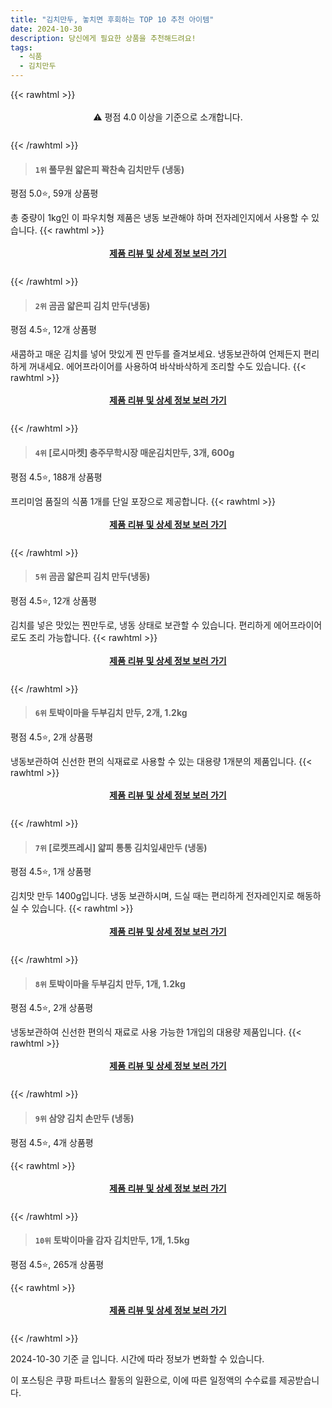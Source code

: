 ```yaml
---
title: "김치만두, 놓치면 후회하는 TOP 10 추천 아이템"
date: 2024-10-30
description: 당신에게 필요한 상품을 추천해드려요!
tags:
  - 식품
  - 김치만두
---
```

{{< rawhtml >}}<div class="toc" style="text-align: center; height: 50px; line-height: 2;">  <p>⚠️ 평점 4.0 이상을 기준으로 소개합니다.<br></p></div> {{< /rawhtml >}}




>#### `1위` 풀무원 얇은피 꽉찬속 김치만두 (냉동)
평점 5.0⭐, 59개 상품평

총 중량이 1kg인 이 파우치형 제품은 냉동 보관해야 하며 전자레인지에서 사용할 수 있습니다.
{{< rawhtml >}}<div class="toc" style="text-align: center; height: 50px; line-height: 2;"><p><b><a href="https://link.coupang.com/re/AFFSDP?lptag=AF5033054&pageKey=6079766075&itemId=857429087&vendorItemId=5175888151&traceid=V0-153-8a970d3d09ae9669&requestid=20241030213742561238802368&token=31850C%7CMIXED">제품 리뷰 및 상세 정보 보러 가기</a></b><br></p> </div>{{< /rawhtml >}}

>#### `2위` 곰곰 얇은피 김치 만두(냉동)
평점 4.5⭐, 12개 상품평

새콤하고 매운 김치를 넣어 맛있게 찐 만두를 즐겨보세요. 냉동보관하여 언제든지 편리하게 꺼내세요. 에어프라이어를 사용하여 바삭바삭하게 조리할 수도 있습니다.
{{< rawhtml >}}<div class="toc" style="text-align: center; height: 50px; line-height: 2;"><p><b><a href="https://link.coupang.com/re/AFFSDP?lptag=AF5033054&pageKey=1111864032&itemId=2075352217&vendorItemId=70074467966&traceid=V0-153-826dc351c1416140&requestid=20241030213742561238802368&token=31850C%7CMIXED">제품 리뷰 및 상세 정보 보러 가기</a></b><br></p> </div>{{< /rawhtml >}}

>#### `4위` [로시마켓] 충주무학시장 매운김치만두, 3개, 600g
평점 4.5⭐, 188개 상품평

프리미엄 품질의 식품 1개를 단일 포장으로 제공합니다.
{{< rawhtml >}}<div class="toc" style="text-align: center; height: 50px; line-height: 2;"><p><b><a href="https://link.coupang.com/re/AFFSDP?lptag=AF5033054&pageKey=8194818802&itemId=23532074509&vendorItemId=90673997584&traceid=V0-153-43e79dac21ce64bd&clickBeacon=c1c700b0-96bb-11ef-ac19-9b01918ac84c%7E3&requestid=20241030213742561238802368&token=31850C%7CMIXED">제품 리뷰 및 상세 정보 보러 가기</a></b><br></p> </div>{{< /rawhtml >}}

>#### `5위` 곰곰 얇은피 김치 만두(냉동)
평점 4.5⭐, 12개 상품평

김치를 넣은 맛있는 찐만두로, 냉동 상태로 보관할 수 있습니다. 편리하게 에어프라이어로도 조리 가능합니다.
{{< rawhtml >}}<div class="toc" style="text-align: center; height: 50px; line-height: 2;"><p><b><a href="https://link.coupang.com/re/AFFSDP?lptag=AF5033054&pageKey=1111864032&itemId=19224000382&vendorItemId=86340680124&traceid=V0-153-826dc351c1416140&requestid=20241030213742561238802368&token=31850C%7CMIXED">제품 리뷰 및 상세 정보 보러 가기</a></b><br></p> </div>{{< /rawhtml >}}

>#### `6위` 토박이마을 두부김치 만두, 2개, 1.2kg
평점 4.5⭐, 2개 상품평

냉동보관하여 신선한 편의 식재료로 사용할 수 있는 대용량 1개분의 제품입니다.
{{< rawhtml >}}<div class="toc" style="text-align: center; height: 50px; line-height: 2;"><p><b><a href="https://link.coupang.com/re/AFFSDP?lptag=AF5033054&pageKey=7608619779&itemId=23154580825&vendorItemId=90187404942&traceid=V0-153-29f53cd594754610&clickBeacon=c1c700b0-96bb-11ef-97b9-4cab3e567263%7E3&requestid=20241030213742561238802368&token=31850C%7CMIXED">제품 리뷰 및 상세 정보 보러 가기</a></b><br></p> </div>{{< /rawhtml >}}

>#### `7위` [로켓프레시] 얇피 통통 김치잎새만두 (냉동)
평점 4.5⭐, 1개 상품평

김치맛 만두 1400g입니다. 냉동 보관하시며, 드실 때는 편리하게 전자레인지로 해동하실 수 있습니다.
{{< rawhtml >}}<div class="toc" style="text-align: center; height: 50px; line-height: 2;"><p><b><a href="https://link.coupang.com/re/AFFSDP?lptag=AF5033054&pageKey=7560753644&itemId=19918591002&vendorItemId=87018346783&traceid=V0-153-c34c4129c58bffd2&requestid=20241030213742561238802368&token=31850C%7CMIXED">제품 리뷰 및 상세 정보 보러 가기</a></b><br></p> </div>{{< /rawhtml >}}

>#### `8위` 토박이마을 두부김치 만두, 1개, 1.2kg
평점 4.5⭐, 2개 상품평

냉동보관하여 신선한 편의식 재료로 사용 가능한 1개입의 대용량 제품입니다.
{{< rawhtml >}}<div class="toc" style="text-align: center; height: 50px; line-height: 2;"><p><b><a href="https://link.coupang.com/re/AFFSDP?lptag=AF5033054&pageKey=7608619779&itemId=20145460905&vendorItemId=90187404945&traceid=V0-153-29f53cd594754610&clickBeacon=c1c700b0-96bb-11ef-82a8-5396b7af18d3%7E3&requestid=20241030213742561238802368&token=31850C%7CMIXED">제품 리뷰 및 상세 정보 보러 가기</a></b><br></p> </div>{{< /rawhtml >}}

>#### `9위` 삼양 김치 손만두 (냉동)
평점 4.5⭐, 4개 상품평


{{< rawhtml >}}<div class="toc" style="text-align: center; height: 50px; line-height: 2;"><p><b><a href="https://link.coupang.com/re/AFFSDP?lptag=AF5033054&pageKey=184607218&itemId=7506755119&vendorItemId=74797488427&traceid=V0-153-446dfacd12397a9c&requestid=20241030213742561238802368&token=31850C%7CMIXED">제품 리뷰 및 상세 정보 보러 가기</a></b><br></p> </div>{{< /rawhtml >}}

>#### `10위` 토박이마을 감자 김치만두, 1개, 1.5kg
평점 4.5⭐, 265개 상품평


{{< rawhtml >}}<div class="toc" style="text-align: center; height: 50px; line-height: 2;"><p><b><a href="https://link.coupang.com/re/AFFSDP?lptag=AF5033054&pageKey=7764401003&itemId=22989976476&vendorItemId=90187510710&traceid=V0-153-acebc284d84090c1&clickBeacon=c1c700b0-96bb-11ef-9c1a-854012f42192%7E3&requestid=20241030213742561238802368&token=31850C%7CMIXED">제품 리뷰 및 상세 정보 보러 가기</a></b><br></p> </div>{{< /rawhtml >}}


2024-10-30 기준 글 입니다.
시간에 따라 정보가 변화할 수 있습니다.

이 포스팅은 쿠팡 파트너스 활동의 일환으로, 이에 따른 일정액의 수수료를 제공받습니다.